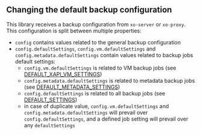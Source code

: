 ## Changing the default backup configuration

This library receives a backup configuration from `xo-server` or `xo-proxy`. This configuration is split between multiple properties:

- `config` contains values related to the general backup configuration
- `config.defaultSettings`, `config.vm.defaultSettings` and `config.metadata.defaultSettings` contain values related to backup jobs default settings:
  - `config.vm.defaultSettings` is related to VM backup jobs (see [DEFAULT_XAPI_VM_SETTINGS](https://github.com/vatesfr/xen-orchestra/blob/568e14f7eec7c3ddf685d324ad4733a3ef577995/%40xen-orchestra/backups/_runners/VmsRemote.mjs#L15))
  - `config.metadata.defaultSettings` is related to metadata backup jobs (see [DEFAULT_METADATA_SETTINGS](https://github.com/vatesfr/xen-orchestra/blob/568e14f7eec7c3ddf685d324ad4733a3ef577995/%40xen-orchestra/backups/_runners/Metadata.mjs#L12))
  - `config.defaultSettings` is related to all backup jobs (see [DEFAULT_SETTINGS](https://github.com/vatesfr/xen-orchestra/blob/568e14f7eec7c3ddf685d324ad4733a3ef577995/%40xen-orchestra/backups/_runners/_Abstract.mjs#L7))
  - in case of duplicate value, `config.vm.defaultSettings` and `config.metadata.defaultSettings` will prevail over `config.defaultSettings`, and a defined job setting will prevail over any `defaultSettings`
